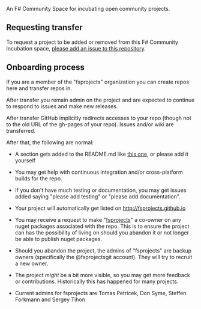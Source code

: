 
An F# Community Space for incubating open community projects.

## Requesting transfer

To request a project to be added or removed from this F# Community Incubation space, [please add an issue to this repository](https://github.com/fsprojects/FsProjectsAdmin/issues/new).

## Onboarding process 

If you are a member of the "fsprojects" organization you can create repos here and transfer repos in.

After transfer you remain admin on the project and are expected to continue to respond to issues and make new releases.  

After transfer GitHub implicitly redirects accesses to your repo (though not to the old URL of the gh-pages of your repo).  Issues and/or wiki are transferred.

After that, the following are normal:

* A section gets added to the README.md like [this one](https://github.com/fsprojects/FSharp.Compatibility#maintainers), or please add it yourself

* You may get help with continuous integration and/or cross-platform builds for the repo.

* If you don't have much testing or documentation, you may get issues added saying "please add testing" or "please add documentation".  

* Your project will automatically get listed on http://fsprojects.github.io

* You may receive a request to make "[fsprojects](https://www.nuget.org/profiles/fsprojects)" a co-owner on any nuget packages associated with the repo.  This is to ensure the project can has the possibility of living on should you abandon it or not longer be able to publish nuget packages.

* Should you abandon the project, the admins of "fsprojects" are backup owners (specifically the @fsprojectsgit account). They will try to recruit a new owner.

* The project *might* be a bit more visible, so you may get more feedback or contributions. Historically this has happened for many projects. 

* Current admins for fsprojects are Tomas Petricek, Don Syme, Steffen Forkmann and Sergey Tihon



